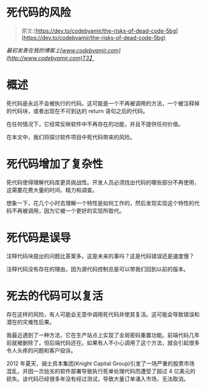 # 死代码的风险

> 原文:[https://dev.to/codebyamir/the-risks-of-dead-code-5bg](https://dev.to/codebyamir/the-risks-of-dead-code-5bg)

*最初发表在我的博客上[www.codebyamir.com](http://www.codebyamir.com)T3】*

# [](#overview)概述

死代码是永远不会被执行的代码。这可能是一个不再被调用的方法，一个被注释掉的代码块，或者出现在不可到达的 return 语句之后的代码。

在任何情况下，它经常反映软件中不再存在的功能，并且不提供任何价值。

在本文中，我们将探讨软件项目中死代码带来的风险。

# [](#dead-code-adds-complexity)死代码增加了复杂性

死代码使得理解代码库更具挑战性。开发人员必须找出代码的哪些部分不再使用，这需要花费大量的时间、精力和调查。

想象一下，花几个小时去理解一个特性是如何工作的，然后发现实现这个特性的代码不再被调用，因为它被一个更好的实现所取代。

# [](#dead-code-is-misleading)死代码是误导

注释代码块提出的问题比答案多。这是未来的事吗？这是代码错误还是速度慢？

注释代码没有存在的理由，因为源代码控制总是可以带我们回到以前的版本。

# [](#dead-code-can-come-back-to-life)死去的代码可以复活

存在这样的风险，有人可能会无意中调用死代码并使其复活。这可能会导致错误和潜在的灾难性后果。

我最近遇到了一种方法，它在生产站点上实现了全局密码重置功能。前端代码几年前就被删除了，但后端代码还在。如果有人不小心调用了这个方法，就会引起很多令人头疼的问题和客户投诉。

2012 年夏天，骑士资本集团(Knight Capital Group)引发了一场严重的股票市场混乱，并因一次拙劣的软件部署导致执行死单处理代码而遭受了超过 4 亿美元的损失。该代码已经很多年没有经过测试，导致大量订单涌入市场，无法取消。
